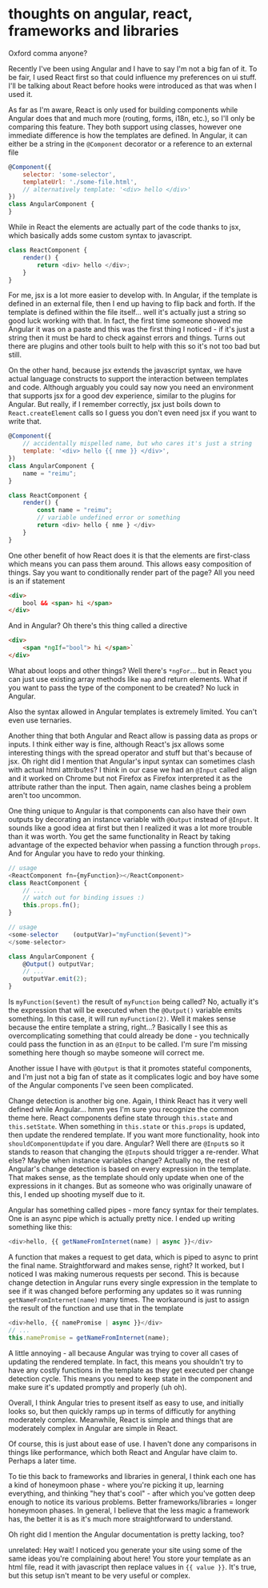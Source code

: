 # thoughts on angular, react, frameworks and libraries

Oxford comma anyone?

Recently I've been using Angular and I have to say I'm not a big fan of it. To be
fair, I used React first so that could influence my preferences on ui stuff. I'll
be talking about React before hooks were introduced as that was when I used it.

As far as I'm aware, React is only used for building components while Angular does
that and much more (routing, forms, i18n, etc.), so I'll only be comparing this feature.
They both support using classes, however one immediate difference is how the templates
are defined. In Angular, it can either be a string in the `@Component` decorator
or a reference to an external file

```js
@Component({
    selector: 'some-selector',
    templateUrl: './some-file.html',
    // alternatively template: '<div> hello </div>'
})
class AngularComponent {
}
```

While in React the elements are actually part of the code thanks to jsx, which basically
adds some custom syntax to javascript.

```js
class ReactComponent {
    render() {
        return <div> hello </div>;
    }
}
```

For me, jsx is a lot more easier to develop with. In Angular, if the template is
defined in an external file, then I end up having to flip back and forth. If the
template is defined within the file itself... well it's actually just a string so
good luck working with that. In fact, the first time someone showed me Angular it
was on a paste and this was the first thing I noticed - if it's just a string then
it must be hard to check against errors and things. Turns out there are plugins
and other tools built to help with this so it's not too bad but still.

On the other hand, because jsx extends the javascript syntax, we have actual language
constructs to support the interaction between templates and code. Although arguably
you could say now you need an environment that supports jsx for a good dev experience,
similar to the plugins for Angular. But really, if I remember correctly, jsx just
boils down to `React.createElement` calls so I guess you don't even need jsx if
you want to write that.

```js
@Component({
    // accidentally mispelled name, but who cares it's just a string
    template: '<div> hello {{ nme }} </div>',
})
class AngularComponent {
    name = "reimu";
}
```

```js
class ReactComponent {
    render() {
        const name = "reimu";
        // variable undefined error or something
        return <div> hello { nme } </div>
    }
}
```

One other benefit of how React does it is that the elements are first-class which
means you can pass them around. This allows easy composition of things. Say you want
to conditionally render part of the page? All you need is an if statement

```html
<div>
    bool && <span> hi </span>
</div>
```

And in Angular? Oh there's this thing called a directive

```html
<div>
    <span *ngIf="bool"> hi </span>`
</div>
```

What about loops and other things? Well there's `*ngFor`... but in React you can
just use existing array methods like `map` and return elements. What if you want
to pass the type of the component to be created? No luck in Angular.

Also the syntax allowed in Angular templates is extremely limited. You can't even
use ternaries.

Another thing that both Angular and React allow is passing data as props or inputs.
I think either way is fine, although React's jsx allows some interesting things
with the spread operator and stuff but that's because of jsx. Oh right did I mention
that Angular's input syntax can sometimes clash with actual html attributes? I think
in our case we had an `@Input` called align and it worked on Chrome but not
Firefox as Firefox interpreted it as the attribute rather than the input. Then
again, name clashes being a problem aren't too uncommon.

One thing unique to Angular is that components can also have their own outputs
by decorating an instance variable with `@Output` instead of `@Input`. It sounds
like a good idea at first but then I realized it was a lot more trouble than it
was worth. You get the same functionality in React by taking advantage of the expected
behavior when passing a function through `props`. And for Angular you have to redo
your thinking.

```js
// usage
<ReactComponent fn={myFunction}></ReactComponent>
class ReactComponent {
    // ...
    // watch out for binding issues :)
    this.props.fn();
}
```

```js
// usage
<some-selector    (outputVar)="myFunction($event)">
</some-selector>

class AngularComponent {
    @Output() outputVar;
    // ...
    outputVar.emit(2);
}
```

Is `myFunction($event)` the result of `myFunction` being called? No, actually it's
the expression that will be executed when the `@Output()` variable emits something.
In this case, it will run `myFunction(2)`. Well it makes sense because the entire
template a string, right...? Basically I see this as overcomplicating something
that could already be done - you technically could pass the function in as an
`@Input` to be called. I'm sure I'm missing something here though so maybe someone
will correct me.

Another issue I have with `@Output` is that it promotes stateful components, and
I'm just not a big fan of state as it complicates logic and boy have some of the
Angular components I've seen been complicated.

Change detection is another big one. Again, I think React has it very well defined
while Angular... hmm yes I'm sure you recognize the common theme here. React components
define state through `this.state` and `this.setState`. When something in `this.state`
or `this.props` is updated, then update the rendered template. If you want more functionality,
hook into `shouldComponentUpdate` if you dare. Angular? Well there are `@Input`s
so it stands to reason that changing the `@Input`s should trigger a re-render. What
else? Maybe when instance variables change? Actually no, the rest of Angular's change
detection is based on every expression in the template. That makes sense, as the
template should only update when one of the expressions in it changes. But as someone
who was originally unaware of this, I ended up shooting myself due to it.

Angular has something called pipes - more fancy syntax for their templates. One
is an async pipe which is actually pretty nice. I ended up writing something like
this:

```js
<div>hello, {{ getNameFromInternet(name) | async }}</div>
```

A function that makes a request to get data, which is piped to async to print the
final name. Straightforward and makes sense, right? It worked, but I noticed I was
making numerous requests per second. This is because change detection in Angular
runs every single expression in the template to see if it was changed before performing
any updates so it was running `getNameFromInternet(name)` many times. The workaround
is just to assign the result of the function and use that in the template

```js
<div>hello, {{ namePromise | async }}</div>
// ...
this.namePromise = getNameFromInternet(name);
```

A little annoying - all because Angular was trying to cover all cases of updating
the rendered template. In fact, this means you shouldn't try to have any costly
functions in the template as they get executed per change detection cycle. This
means you need to keep state in the component and make sure it's updated promptly
and properly (uh oh).

Overall, I think Angular tries to present itself as easy to use, and initially looks
so, but then quickly ramps up in terms of difficutly for anything moderately complex.
Meanwhile, React is simple and things that are moderately complex in Angular are
simple in React.

Of course, this is just about ease of use. I haven't done any comparisons in things
like performance, which both React and Angular have claim to. Perhaps a later time.

To tie this back to frameworks and libraries in general, I think each one has a
kind of honeymoon phase - where you're picking it up, learning everything, and thinking
"hey that's cool" - after which you've gotten deep enough to notice its various problems.
Better frameworks/libraries = longer honeymoon phases. In general, I believe that
the less magic a framework has, the better it is as it's much more straightforward
to understand.

Oh right did I mention the Angular documentation is pretty lacking, too?

unrelated: Hey wait! I noticed you generate your site using some of the same ideas
you're complaining about here! You store your template as an html file, read it
with javascript then replace values in `{{ value }}`. It's true, but this setup isn't
meant to be very useful or complex.

